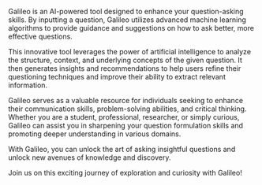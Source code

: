 Galileo is an AI-powered tool designed to enhance your question-asking skills. By inputting a question, Galileo utilizes advanced machine learning algorithms to provide guidance and suggestions on how to ask better, more effective questions.

This innovative tool leverages the power of artificial intelligence to analyze the structure, context, and underlying concepts of the given question. It then generates insights and recommendations to help users refine their questioning techniques and improve their ability to extract relevant information.

Galileo serves as a valuable resource for individuals seeking to enhance their communication skills, problem-solving abilities, and critical thinking. Whether you are a student, professional, researcher, or simply curious, Galileo can assist you in sharpening your question formulation skills and promoting deeper understanding in various domains.

With Galileo, you can unlock the art of asking insightful questions and unlock new avenues of knowledge and discovery.

Join us on this exciting journey of exploration and curiosity with Galileo!

